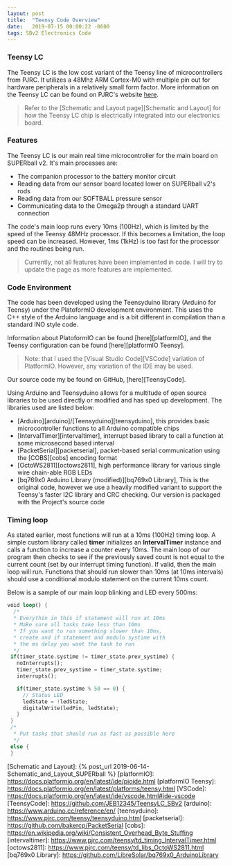 ```yaml
---
layout: post
title:  "Teensy Code Overview"
date:   2019-07-15 00:00:22 -0600
tags: SBv2 Electronics Code
---
```


### Teensy LC

The Teensy LC is the low cost variant of the Teensy line of microcontrollers from PJRC. It utilizes a 48Mhz ARM Cortex-M0 with multiple pin out for hardware peripherals in a relatively small form factor. More information on the Teensy LC can be found on PJRC's website [here][teensyLC].

> Refer to the [Schematic and Layout page][Schematic and Layout] for how the Teensy LC chip is electrically integrated into our electronics board.

### Features

The Teensy LC is our main real time microcontroller for the main board on SUPERball v2. It's main processes are:
* The companion processor to the battery monitor circuit
* Reading data from our sensor board located lower on SUPERball v2's rods
* Reading data from our SOFTBALL pressure sensor
* Communicating data to the Omega2p through a standard UART connection

The code's main loop runs every 10ms (100Hz), which is limited by the speed of the Teensy 48MHz processor. If this becomes a limitation, the loop speed can be increased. However, 1ms (1kHz) is too fast for the processor and the routines being run.

> Currently, not all features have been implemented in code. I will try to update the page as more features are implemented.

### Code Environment

The code has been developed using the Teensyduino library (Arduino for Teensy) under the PlatoformIO development environment. This uses the C++ style of the Arduino language and is a bit different in compilation than a standard INO style code.

Information about PlatoformIO can be found [here][platformIO], and the Teensy configuration can be found [here][platformIO Teensy].

> Note: that I used the [Visual Studio Code][VSCode] variation of PlatformIO. However, any variation of the IDE may be used.

Our source code my be found on GitHub, [here][TeensyCode].

Using Arduino and Teensyduino allows for a multitude of open source libraries to be used directly or modified and has sped up development. The libraries used are listed below:
* [Arduino][arduino]/[Teensyduino][teensyduino], this provides basic microcontroller functions to all Arduino compatible chips
* [IntervalTimer][intervaltimer], interrupt based library to call a function at some microsecond based interval
* [PacketSerial][packetserial], packet-based serial communication using the [COBS][cobs] encoding format
* [OctoWS2811][octows2811], high performance library for various single wire chain-able RGB LEDs
* [bq769x0 Arduino Library (modified)][bq769x0 Library], This is the original code, however we use a heavily modified variant to support the Teensy's faster I2C library and CRC checking. Our version is packaged with the Project's source code

### Timing loop

 As stated earlier, most functions will run at a 10ms (100Hz) timing loop. A simple custom library called **timer** initializes an **IntervalTimer** instance and calls a function to increase a counter every 10ms. The main loop of our program then checks to see if the previously saved count is not equal to the current count (set by our interrupt timing function). If valid, then the main loop will run. Functions that should run slower than 10ms (at 10ms intervals) should use a conditional modulo statement on the current 10ms count.

 Below is a sample of our main loop blinking and LED every 500ms:

 ```rust
 void loop() {
   /*
   * Everythin in this if statement will run at 10ms
   * Make sure all tasks take less than 10ms
   * If you want to run something slower than 10ms,
   * create and if statement and modulo systime with
   * the ms delay you want the task to run
   */
  if(timer_state.systime != timer_state.prev_systime) {
    noInterrupts();
    timer_state.prev_systime = timer_state.systime;
    interrupts();

    if(timer_state.systime % 50 == 0) {
      // Status LED
      ledState = !ledState;
      digitalWrite(ledPin, ledState);
    }
  }
  /*
   * Put tasks that should run as fast as possible here
   */
  else {
  }
 ```

[teensyLC]: https://www.pjrc.com/teensy/teensyLC.html
[Schematic and Layout]: {% post_url 2019-06-14-Schematic_and_Layout_SUPERball %}
[platformIO]: https://docs.platformio.org/en/latest/ide/pioide.html
[platformIO Teensy]: https://docs.platformio.org/en/latest/platforms/teensy.html
[VSCode]: https://docs.platformio.org/en/latest/ide/vscode.html#ide-vscode
[TeensyCode]: https://github.com/JEB12345/TeensyLC_SBv2
[arduino]: https://www.arduino.cc/reference/en/
[teensyduino]: https://www.pjrc.com/teensy/teensyduino.html
[packetserial]: https://github.com/bakercp/PacketSerial
[cobs]: https://en.wikipedia.org/wiki/Consistent_Overhead_Byte_Stuffing
[intervaltimer]: https://www.pjrc.com/teensy/td_timing_IntervalTimer.html
[octows2811]: https://www.pjrc.com/teensy/td_libs_OctoWS2811.html
[bq769x0 Library]: https://github.com/LibreSolar/bq769x0_ArduinoLibrary
